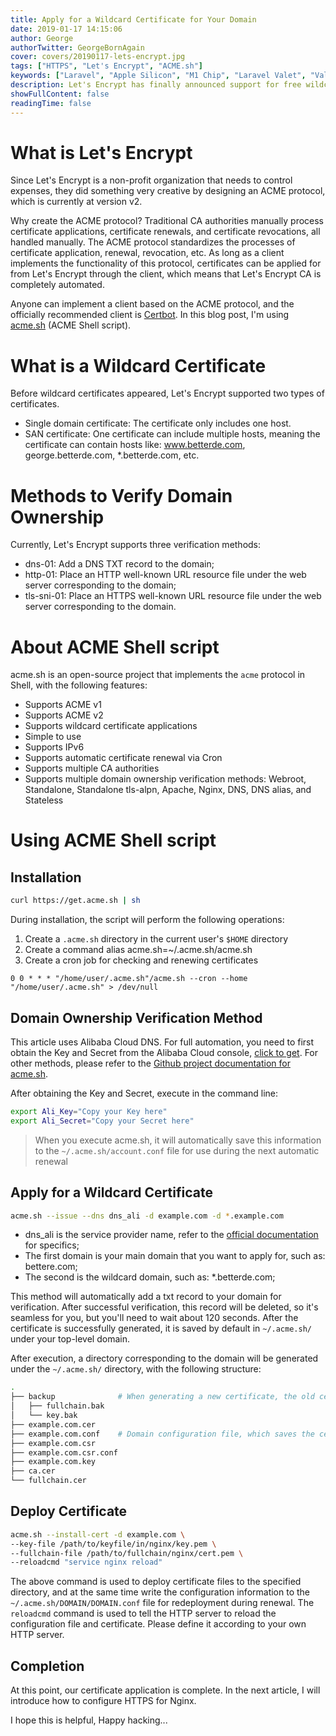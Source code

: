 ```yaml
---
title: Apply for a Wildcard Certificate for Your Domain
date: 2019-01-17 14:15:06
author: George
authorTwitter: GeorgeBornAgain
cover: covers/20190117-lets-encrypt.jpg
tags: ["HTTPS", "Let's Encrypt", "ACME.sh"]
keywords: ["Laravel", "Apple Silicon", "M1 Chip", "Laravel Valet", "Valet", "PHP 8.1"]
description: Let's Encrypt has finally announced support for free wildcard subdomain certificate applications in the community. This is a blessing for individuals who need multiple subdomain certificates, because Let's Encrypt is a CA authority, but this CA authority is free! This means that issuing certificates doesn't require any fees.
showFullContent: false
readingTime: false
---
```


# What is Let's Encrypt
Since Let's Encrypt is a non-profit organization that needs to control expenses, they did something very creative by designing an ACME protocol, which is currently at version v2.

Why create the ACME protocol? Traditional CA authorities manually process certificate applications, certificate renewals, and certificate revocations, all handled manually. The ACME protocol standardizes the processes of certificate application, renewal, revocation, etc. As long as a client implements the functionality of this protocol, certificates can be applied for from Let's Encrypt through the client, which means that Let's Encrypt CA is completely automated.

Anyone can implement a client based on the ACME protocol, and the officially recommended client is [Certbot](https://certbot.eff.org/). In this blog post, I'm using [acme.sh](https://github.com/Neilpang/acme.sh) (ACME Shell script).

# What is a Wildcard Certificate
Before wildcard certificates appeared, Let's Encrypt supported two types of certificates.
* Single domain certificate: The certificate only includes one host.
* SAN certificate: One certificate can include multiple hosts, meaning the certificate can contain hosts like: www.betterde.com, george.betterde.com, *.betterde.com, etc.

# Methods to Verify Domain Ownership
Currently, Let's Encrypt supports three verification methods:
* dns-01: Add a DNS TXT record to the domain;
* http-01: Place an HTTP well-known URL resource file under the web server corresponding to the domain;
* tls-sni-01: Place an HTTPS well-known URL resource file under the web server corresponding to the domain.

# About ACME Shell script
acme.sh is an open-source project that implements the `acme` protocol in Shell, with the following features:
* Supports ACME v1
* Supports ACME v2
* Supports wildcard certificate applications
* Simple to use
* Supports IPv6
* Supports automatic certificate renewal via Cron
* Supports multiple CA authorities
* Supports multiple domain ownership verification methods: Webroot, Standalone, Standalone tls-alpn, Apache, Nginx, DNS, DNS alias, and Stateless

# Using ACME Shell script

## Installation

```bash
curl https://get.acme.sh | sh
```

During installation, the script will perform the following operations:
1. Create a `.acme.sh` directory in the current user's `$HOME` directory
2. Create a command alias acme.sh=~/.acme.sh/acme.sh
3. Create a cron job for checking and renewing certificates

```shell
0 0 * * * "/home/user/.acme.sh"/acme.sh --cron --home "/home/user/.acme.sh" > /dev/null
```

## Domain Ownership Verification Method
This article uses Alibaba Cloud DNS. For full automation, you need to first obtain the Key and Secret from the Alibaba Cloud console, [click to get](https://ak-console.aliyun.com/#/accesskey). For other methods, please refer to the [Github project documentation for acme.sh](https://github.com/Neilpang/acme.sh/blob/master/README.md).

After obtaining the Key and Secret, execute in the command line:
```bash
export Ali_Key="Copy your Key here"
export Ali_Secret="Copy your Secret here"
```
> When you execute acme.sh, it will automatically save this information to the `~/.acme.sh/account.conf` file for use during the next automatic renewal

## Apply for a Wildcard Certificate

```bash
acme.sh --issue --dns dns_ali -d example.com -d *.example.com
```
* dns_ali is the service provider name, refer to the [official documentation](https://github.com/Neilpang/acme.sh/blob/master/dnsapi/README.md) for specifics;
* The first domain is your main domain that you want to apply for, such as: bettere.com;
* The second is the wildcard domain, such as: *.betterde.com;

This method will automatically add a txt record to your domain for verification. After successful verification, this record will be deleted, so it's seamless for you, but you'll need to wait about 120 seconds. After the certificate is successfully generated, it is saved by default in `~/.acme.sh/` under your top-level domain.

After execution, a directory corresponding to the domain will be generated under the `~/.acme.sh/` directory, with the following structure:
```bash
.
├── backup              # When generating a new certificate, the old certificate is backed up to this directory
│   ├── fullchain.bak
│   └── key.bak
├── example.com.cer
├── example.com.conf    # Domain configuration file, which saves the certificate's validity date, verification method, etc.
├── example.com.csr
├── example.com.csr.conf
├── example.com.key
├── ca.cer
└── fullchain.cer
```

## Deploy Certificate
```bash
acme.sh --install-cert -d example.com \
--key-file /path/to/keyfile/in/nginx/key.pem \
--fullchain-file /path/to/fullchain/nginx/cert.pem \
--reloadcmd "service nginx reload"
```
The above command is used to deploy certificate files to the specified directory, and at the same time write the configuration information to the `~/.acme.sh/DOMAIN/DOMAIN.conf` file for redeployment during renewal. The `reloadcmd` command is used to tell the HTTP server to reload the configuration file and certificate. Please define it according to your own HTTP server.

## Completion

At this point, our certificate application is complete. In the next article, I will introduce how to configure HTTPS for Nginx.

I hope this is helpful, Happy hacking...